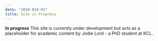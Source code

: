 ```yaml
---
date: "2019-010-01"
title: Site in Progress
---
```


**In progress** This site is currently under development but acts as a placeholder for academic content by Jodie Lord - a PhD student at KCL.
